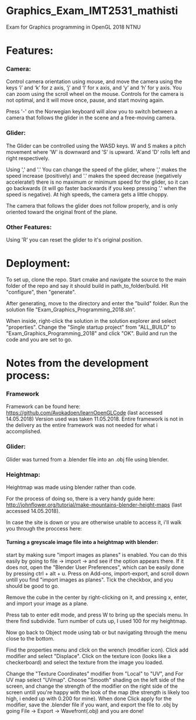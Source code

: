 # Graphics_Exam_IMT2531_mathisti
Exam for Graphics programming in OpenGL 2018 NTNU

# Features:
### Camera:
Control camera orientation using mouse, and move the camera using the keys ‘i’ and ‘k’ for z axis, ‘j’ and ‘l’ for x axis, and ‘y’
and ‘h’ for y axis. You can zoom using the scroll wheel on the mouse. Controls for the camera is not optimal, and it will move once, pause, and start moving again.

Press '-' on the Norwegian keyboard will alow you to switch between a camera that follows the glider in the scene and a free-moving camera.

### Glider:
The Glider can be controlled using the WASD keys. W and S makes a pitch movement where 'W' is downward and 'S' is upward. 'A'and 'D' rolls left and right respectively.

Using ',' and '.' You can change the speed of the glider, where ',' makes the speed increase (positively) and '.' makes the speed decrease (negatively accelerate!) there is no maximum or minimum speed for the glider, so it can go backwards (it will go faster backwards if you keep pressing '.' when the speed is negative). At high speeds, the camera gets a little choppy.

The camera that follows the glider does not follow properly, and is only oriented toward the original front of the plane.

### Other Features:
Using 'R' you can reset the glider to it's original position.

# Deployment:
To set up, clone the repo. Start cmake and navigate the source to the main folder of the repo and say it should build in path_to_folder/build. Hit "configure", then "generate".

After generating, move to the directory and enter the "build" folder. Run the solution file "Exam_Graphics_Programming_2018.sln".

When inside, right-click the solution in the solution explorer and select "properties". Change the "Single startup project" from "ALL_BUILD" to "Exam_Graphics_Programming_2018" and click "OK". Build and run the code and you are set to go.


# Notes from the development process:
### Framework
Framework can be found here: https://github.com/Avokadoen/learnOpenGLCode (last accessed 14.05.2018) Version used was taken 11.05.2018.
Entire framework is not in the delivery as the entire framework was not needed for what i accomplished.

### Glider:
Glider was turned from a .blender file into an .obj file using blender.

### Heightmap:
Heightmap was made using blender rather than code.

For the process of doing so, there is a very handy guide here: http://johnflower.org/tutorial/make-mountains-blender-height-maps (last accessed 14.05.2018).

In case the site is down or you are otherwise unable to access it, i'll walk you through the proccess here:

#### Turning a greyscale image file into a heightmap with blender:
start by making sure "import images as planes" is enabled. You can do this easily by going to file -> import -> and see if the option appears there. If it does not, open the "Blender User Preferences", which can be easily done by pressing ctrl + alt + u. Press on Add-ons, import-export, and scroll down untill you find "import images as planes". Tick the checkbox, and you should be good to go.

Remove the cube in the center by right-clicking on it, and pressing x, enter, and import your image as a plane.

Press tab to enter edit mode, and press W to bring up the specials menu. In there find subdivide. Turn number of cuts up, I used 100 for my heightmap.

Now go back to Object mode using tab or but navigating through the menu close to the bottom.

Find the properties menu and click on the wrench (modifier icon). Click add modifier and select "Displace". Click on the texture icon (looks like a checkerboard) and select the texture from the image you loaded.

Change the "Texture Coordinates" modifier from "Local" to "UV", and For UV map select "UVmap". Choose "Smooth" shading on the left side of the screen, and change the strength of the modifier on the right side of the screen untill you're happy with the look of the map (the strength is likely too high, i ended up with 0.200 for mine). When done Click apply for the modifier, save the .blender file if you want, and export the file to .obj by going File -> Export -> Wavefront(.obj) and you are done!
